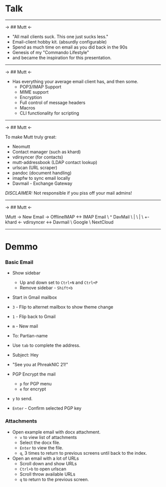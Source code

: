 # Talk

---

-> ## Mutt <-

* "All mail clients suck. This one just sucks less."
* Email-client hobby kit. (absurdly configurable)
* Spend as much time on email as you did back in the 90s
* Genesis of my "Commando Lifestyle"
* and became the inspiration for this presentation.

---

-> ## Mutt <-

* Has everything your average email client has, and then some.
    - POP3/IMAP Support
    - MIME support
    - Encryption
    - Full control of message headers
    - Macros
    - CLI functionality for scripting

---

-> ## Mutt <-

To make Mutt truly great:

* Neomutt
* Contact manager (such as khard)
* vdirsyncer (for contacts)
* mutt-addressbook (LDAP contact lookup)
* urlscan (URL scraper)
* pandoc (document handling)
* imapfw to sync email locally
* Davmail - Exchange Gateway

*DISCLAIMER:* Not responsible if you piss off your mail admins!

---

-> ## Mutt <-

\Mutt -> New Email -> OfflineIMAP  <->  IMAP Email
\            ^                          DavMail
\            |
\            |
\            +- khard <- vdirsyncer <-> Davmail
\                                       Google
\                                       NextCloud

---

# Demmo

### Basic Email ###
* Show sidebar 
   - Up and down set to `Ctrl+N` and `Ctrl+P`
   - Remove sidebar - `Shift+b`

* Start in Gmail mailbox
* `3` - Flip to alternet mailbox to show theme change
* `1` - Flip back to Gmail
* `m` - New mail
* To: Partian-name
* Use `tab` to complete the address.
* Subject: Hey
* "See you at PhreakNIC 21!"
* PGP Encrypt the mail
    - `p` for PGP menu
    - `e` for encrypt
* `y` to send.
* `Enter` - Confirm selected PGP key 

### Attachments ###
* Open example email with docx attachment.
    - `v` to view list of attachments
    - Select the docx file.
    - `Enter` to view the file.
    - `q`, 3 times to return to previous screens until back to the index.
* Open an email with a lot of URLs
    - Scroll down and show URLs
    - `Ctrl+b` to open urlscan
    - Scroll throw available URLs
    - `q` to return to the previous screen.
